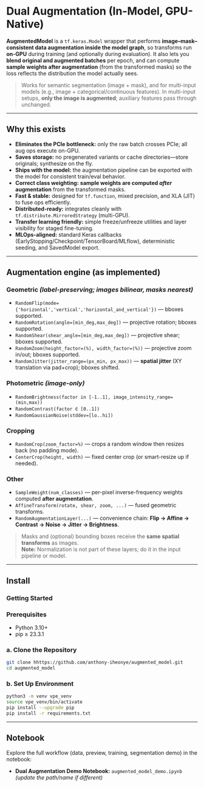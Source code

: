 # Dual Augmentation (In-Model, GPU-Native)

**AugmentedModel** is a `tf.keras.Model` wrapper that performs **image–mask–consistent data augmentation inside the model graph**, so transforms run **on-GPU** during training (and optionally during evaluation). It also lets you **blend original and augmented batches** per epoch, and can compute **sample weights after augmentation** (from the transformed masks) so the loss reflects the distribution the model actually sees.

> Works for semantic segmentation (image + mask), and for multi-input models (e.g., image + categorical/continuous features). In multi-input setups, **only the image is augmented**; auxiliary features pass through unchanged.

---

## Why this exists

- **Eliminates the PCIe bottleneck:** only the raw batch crosses PCIe; all aug ops execute on-GPU.  
- **Saves storage:** no pregenerated variants or cache directories—store originals; synthesize on the fly.  
- **Ships with the model:** the augmentation pipeline can be exported with the model for consistent train/eval behavior.  
- **Correct class weighting:** **sample weights are computed *after* augmentation** from the transformed masks.  
- **Fast & stable:** designed for `tf.function`, mixed precision, and XLA (JIT) to fuse ops efficiently.  
- **Distributed-ready:** integrates cleanly with `tf.distribute.MirroredStrategy` (multi-GPU).  
- **Transfer learning friendly:** simple freeze/unfreeze utilities and layer visibility for staged fine-tuning.  
- **MLOps-aligned:** standard Keras callbacks (EarlyStopping/Checkpoint/TensorBoard/MLflow), deterministic seeding, and SavedModel export.

---

## Augmentation engine (as implemented)

### Geometric *(label-preserving; images bilinear, masks nearest)*
- `RandomFlip(mode={'horizontal','vertical','horizontal_and_vertical'})` — bboxes supported.  
- `RandomRotation(angle=[min_deg,max_deg])` — projective rotation; bboxes supported.  
- `RandomShear(shear_angle=[min_deg,max_deg])` — projective shear; bboxes supported.  
- `RandomZoom(height_factor=(%), width_factor=(%))` — projective zoom in/out; bboxes supported.  
- `RandomJitter(jitter_range=(px_min, px_max))` — **spatial jitter** (XY translation via pad+crop); bboxes shifted.

### Photometric *(image-only)*
- `RandomBrightness(factor in [-1..1], image_intensity_range=(min,max))`  
- `RandomContrast(factor ∈ [0..1])`  
- `RandomGaussianNoise(stddev=[lo..hi])`

### Cropping
- `RandomCrop(zoom_factor=%)` — crops a random window then resizes back (no padding mode).  
- `CenterCrop(height, width)` — fixed center crop (or smart-resize up if needed).

### Other
- `SampleWeight(num_classes)` — per-pixel inverse-frequency weights computed **after augmentation**.  
- `AffineTransform(rotate, shear, zoom, ...)` — fused geometric transforms.  
- `RandomAugmentationLayer(...)` — convenience chain: **Flip → Affine → Contrast → Noise → Jitter → Brightness**.

> Masks and (optional) bounding boxes receive the **same spatial transforms** as images.  
> **Note:** Normalization is not part of these layers; do it in the input pipeline or model.

---
## Install
### Getting Started

### Prerequisites

* Python 3.10+
* pip ≥ 23.3.1

### a. Clone the Repository

```bash
git clone hhttps://github.com/anthony-iheonye/augmented_model.git
cd augmented_model
```

### b. Set Up Environment

```bash
python3 -m venv vpe_venv
source vpe_venv/bin/activate
pip install --upgrade pip
pip install -r requirements.txt
```
---
## Notebook

Explore the full workflow (data, preview, training, segmentation demo) in the notebook:

- **Dual Augmentation Demo Notebook:** `augmented_model_demo.ipynb` *(update the path/name if different)*
